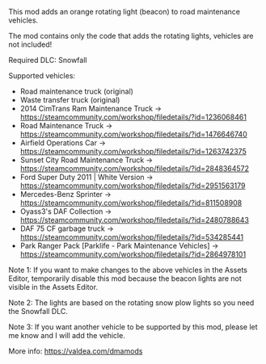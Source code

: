 This mod adds an orange rotating light (beacon) to road maintenance vehicles.

The mod contains only the code that adds the rotating lights, vehicles are not included!

Required DLC: Snowfall

Supported vehicles:
- Road maintenance truck (original)
- Waste transfer truck (original)
- 2014 CimTrans Ram Maintenance Truck
-> https://steamcommunity.com/workshop/filedetails/?id=1236068461
- Road Maintenance Truck
-> https://steamcommunity.com/workshop/filedetails/?id=1476646740
- Airfield Operations Car
-> https://steamcommunity.com/workshop/filedetails/?id=1263742375
- Sunset City Road Maintenance Truck
-> https://steamcommunity.com/workshop/filedetails/?id=2848364572
- Ford Super Duty 2011 | White Version
-> https://steamcommunity.com/workshop/filedetails/?id=2951563179
- Mercedes-Benz Sprinter
-> https://steamcommunity.com/workshop/filedetails/?id=811508908
- Oyass3's DAF Collection
-> https://steamcommunity.com/workshop/filedetails/?id=2480788643
- DAF 75 CF garbage truck
-> https://steamcommunity.com/workshop/filedetails/?id=534285441
- Park Ranger Pack [Parklife - Park Maintenance Vehicles]
-> https://steamcommunity.com/workshop/filedetails/?id=2864978101


Note 1: If you want to make changes to the above vehicles in the Assets Editor, temporarily disable this mod because the beacon lights are not visible in the Assets Editor.

Note 2: The lights are based on the rotating snow plow lights so you need the Snowfall DLC.

Note 3: If you want another vehicle to be supported by this mod, please let me know and I will add the vehicle.

More info: https://valdea.com/dmamods

